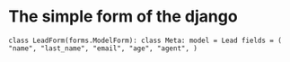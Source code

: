 # The simple form of the django

`class LeadForm(forms.ModelForm):
    class Meta:
        model = Lead
        fields = (
            "name",
            "last_name",
            "email",
            "age",
            "agent",
        )
`
